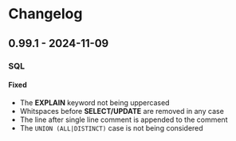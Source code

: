 # Changelog

## 0.99.1 - 2024-11-09

### SQL

#### Fixed

- The **EXPLAIN** keyword not being uppercased
- Whitspaces before **SELECT/UPDATE** are removed in any case
- The line after single line comment is appended to the comment
- The `UNION (ALL|DISTINCT)` case is not being considered
